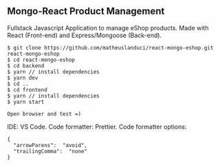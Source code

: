 ## Mongo-React Product Management

Fullstack Javascript Application to manage eShop products. Made with React (Front-end) and Express/Mongoose (Back-end).

    $ git clone https://github.com/matheuslanduci/react-mongo-eshop.git react-mongo-eshop
    $ cd react-mongo-eshop    
    $ cd backend
    $ yarn // install dependencies
    $ yarn dev 
    $ cd .. 
    $ cd frontend
    $ yarn // install dependencies
    $ yarn start

    Open browser and test =)

IDE: VS Code.
Code formatter: Prettier.
Code formatter options:

    {
      "arrowParens":  "avoid",
      "trailingComma":  "none"
    }

